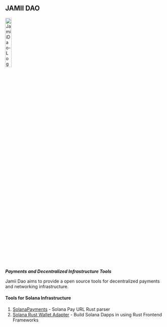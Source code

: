 ## JAMII DAO
<img src="https://raw.githubusercontent.com/JamiiDao/Brand-Collateral/master/JamiiDao-Logo-and-Icon.svg" width="20%" alt="JamiiDao-Logo.svg">

***Payments and Decentralized Infrastructure Tools***

Jamii Dao aims to provide a open source tools for decentralized payments and networking infrastructure.

#### Tools for Solana Infrastructure
1. [SolanaPayments](https://github.com/JamiiDao/SolanaPayments) - Solana Pay URL Rust parser
2. [Solana Rust Wallet Adapter](https://github.com/JamiiDao/SolanaWalletAdapter) - Build Solana Dapps in using Rust Frontend Frameworks
